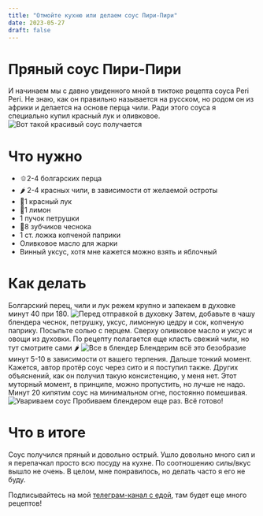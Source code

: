 ```yaml
---
title: "Отмойте кухню или делаем соус Пири-Пири"
date: 2023-05-27
draft: false
---
```


# Пряный соус Пири-Пири

И начинаем мы с давно увиденного мной в тиктоке рецепта соуса Peri Peri. Не знаю, как он правильно называется на русском, но родом он из африки и делается на основе перца чили. 
Ради этого соуса я специально купил красный лук и оливковое.
![Вот такой красивый соус получается](/assets/img/1.jpg)

# Что нужно
- 🫑2-4 болгарских перца
- 🌶 2-4 красных чили, в зависимости от желаемой остроты
- 🧅1 красный лук
- 🍋1 лимон
- 1 пучок петрушки
- 🧄8 зубчиков чеснока
- 1 ст. ложка копченой паприки
- Оливковое масло для жарки
- Винный уксус, хотя мне кажется можно взять и яблочный

# Как делать
Болгарский перец, чили и лук режем крупно и запекаем в духовке минут 40 при 180.
![Перед отправкой в духовку](/assets/img/2.jpg)
Затем, добавьте в чашу блендера чеснок, петрушку, уксус, лимонную цедру и сок, копченую паприку. Посыпьте солью с перцем. Сверху оливковое масло и уксус и овощи из духовки. По рецепту полагается еще класть свежий чили, но тут смотрите сами 🌶
![Все в блендер](/assets/img/3.jpg)
Блендерим всё это безобразие минут 5-10 в зависимости от вашего терпения. 
Дальше тонкий момент. Кажется, автор протёр соус через сито и я поступил также. Других объяснений, как он получил такую консистенцию, у меня нет. Этот муторный момент, в принципе, можно пропустить, но лучше не надо.
Минут 20 кипятим соус на минимальном огне, постоянно помешивая.
![Увариваем соус](/assets/img/4.jpg)
Пробиваем блендером еще раз. Всё готово!

# Что в итоге
Соус получился пряный и довольно острый. Ушло довольно много сил и я перепачкал просто всю посуду на кухне. По соотношению силы/вкус вышло не очень. В целом, мне понравилось, но делать часто я его не буду.


Подписывайтесь на мой [телеграм-канал с едой](https://t.me/boiledjija), там будет еще много рецептов!